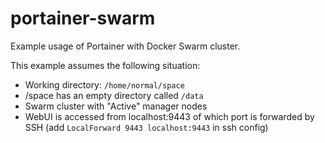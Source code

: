 # portainer-swarm
Example usage of Portainer with Docker Swarm cluster. 

This example assumes the following situation:
* Working directory: `/home/normal/space`
* /space has an empty directory called `/data`
* Swarm cluster with "Active" manager nodes 
* WebUI is accessed from localhost:9443 of which port is forwarded by SSH (add `LocalForward 9443 localhost:9443` in ssh config)


